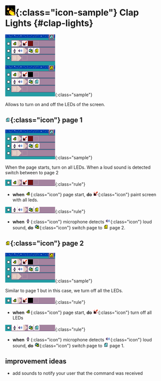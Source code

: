 # ![Clap lights icon](../images/generated/icon_sample_clap_lights.png){:class="icon-sample"} Clap Lights {#clap-lights}

![Clap lights MicroCode program](../images/generated/sample_clap_lights.png){:class="sample"}

Allows to turn on and off the LEDs of the screen.

## ![page 1](../images/generated/icon_M1.png){:class="icon"} page 1

![clap lights page 1](../images/generated/sample_clap_lights_page_1.png){:class="sample"}

When the page starts, turn on all LEDs.
When a loud sound is detected switch between to page 2

![when page starts, do paint all leds](../images/generated/sample_clap_lights_page_1_rule_1.png){:class="rule"}

-   **when** ![page start](../images/generated/icon_S1.png){:class="icon"} page start, **do** ![screen](../images/generated/icon_A5.png){:class="icon"} paint screen with all leds.

![when loud sond, do switch to page 2](../images/generated/sample_clap_lights_page_1_rule_2.png){:class="rule"}

-   **when** ![microphone](../images/generated/icon_S8.png){:class="icon"} microphone detects ![loud](../images/generated/icon_F15.png){:class="icon"} loud sound, **do** ![switch page](../images/generated/icon_A1.png){:class="icon"} switch page to ![page 2](../images/generated/icon_M2.png) page 2.

## ![page 2](../images/generated/icon_M2.png){:class="icon"} page 2

![clap lights page 2](../images/generated/sample_clap_lights_page_2.png){:class="sample"}

Similar to page 1 but in this case, we turn off all the LEDs.

![when page starts, do turn off all LEDs](../images/generated/sample_clap_lights_page_2_rule_1.png){:class="rule"}

-   **when** ![page start](../images/generated/icon_S1.png){:class="icon"} page start, **do** ![screen](../images/generated/icon_A5.png){:class="icon"} turn off all LEDs

![when loud sond, do switch to page 2](../images/generated/sample_clap_lights_page_2_rule_2.png){:class="rule"}

-   **when** ![microphone](../images/generated/icon_S8.png){:class="icon"} microphone detects ![loud](../images/generated/icon_F15.png){:class="icon"} loud sound, **do** ![switch page](../images/generated/icon_A1.png){:class="icon"} switch page to ![page 2](../images/generated/icon_M1.png) page 1.

## improvement ideas

-   add sounds to notify your user that the command was received
